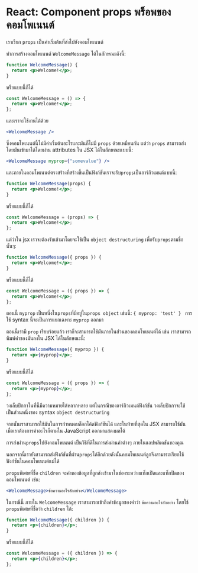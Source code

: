 # React: Component props พร็อพของคอมโพเนนต์

เราเรียก `props` เป็นค่าเริ่มต้นที่ส่งไปยังคอมโพเนนต์

ทำการสร้างคอมโพเนนต์ `WelcomeMessage` ได้ในลักษณะดังนี้:

```jsx
function WelcomeMessage() {
  return <p>Welcome!</p>;
}
```

หรือแบบนี้ก็ได้

```jsx
const WelcomeMessage = () => {
  return <p>Welcome!</p>;
};
```

และเราจะใช้งานได้ด้วย

```jsx
<WelcomeMessage />
```

ซึ่งคอมโพเนนต์นี้ไม่มีค่าเริ่มต้นอะไรและมันก็ไม่มี `props` ด้วยเหมือนกัน
แต่ว่า `props` สามารถส่งโดยมันเข้ามาได้โดยผ่าน attributes ใน JSX ได้ในลักษณะแบบนี้:

```jsx
<WelcomeMessage myprop={"somevalue"} />
```

และภายในคอมโพเนนต์ตรงสร้างที่สร้างขึ้นเป็นฟังก์ชันเราจะรับ`props`เป็นอาร์กิวเมนต์แบบนี้:

```jsx
function WelcomeMessage(props) {
  return <p>Welcome!</p>;
}
```

หรือแบบนี้ก็ได้

```jsx
const WelcomeMessage = (props) => {
  return <p>Welcome!</p>;
};
```

แต่ว่าใน jsx เราจะต้องรับเข้ามาโดยจะใช้เป็น `object destructuring` เพื่อรับ`props`ตามชื่อนั้นๆ:

```jsx
function WelcomeMessage({ props }) {
  return <p>Welcome!</p>;
}
```

หรือแบบนี้ก็ได้

```jsx
const WelcomeMessage = ({ props }) => {
  return <p>Welcome!</p>;
};
```

ตอนนี้ `myprop` เป็นหนึ่งใน`props`ที่มีอยู่ใน`props object` เช่นนี้: `{ myprop: 'test' } ` การใช้ syntax นี้จะเป็นการแยกเฉพาะ `myprop` ออกมา

ตอนนี้เรามี `prop` เรียบร้อยแล้ว เราก็จะสามารถใช้มันภายในส่วนของคอมโพเนนต์ได้ เช่น เราสามารถพิมพ์ค่าของมันลงใน JSX ได้ในลักษณะนี้:

```jsx
function WelcomeMessage({ myprop }) {
  return <p>{myprop}</p>;
}
```

หรือแบบนี้ก็ได้

```jsx
const WelcomeMessage = ({ props }) => {
  return <p>{myprop}</p>;
};
```

วงเล็บปีกกาในที่นี้มีความหมายได้หลากหลาย แต่ในกรณีของอาร์กิวเมนต์ฟังก์ชัน วงเล็บปีกกาจะใช้เป็นส่วนหนึ่งของ syntax `object destructuring`

จากนั้นเราสามารถใช้มันในการกำหนดบล็อกโค้ดฟังก์ชันได้
และในท้ายที่สุดใน JSX สามารถใช้มันเมื่อเราต้องการค่าอะไรก็ตามใน JavaScript ออกมาแสดงผลได้

การส่งผ่าน`props`ไปยังคอมโพเนนต์ เป็นวิธีที่ดีในการส่งผ่านค่าต่างๆ ภายในแอปพลิเคชันของคุณ

นอกจากนี้เรายังสามารถส่งฟังก์ชันที่ผ่าน`props`ได้อีกด้วยดังนั้นคอมโพเนนต์ลูกจึงสามารถเรียกใช้ฟังก์ชันในคอมโพเนนต์แม่ได้

`props`พิเศษที่ชื่อ `children` จะค่าของข้อมูลที่ถูกส่งเข้ามาในช่องระหว่างแท็กเปิดและแท็กปิดของคอมโพเนนต์ เช่น:

```jsx
<WelcomeMessage>ข้อความอะไรสักอย่าง</WelcomeMessage>
```

ในกรณีนี้ ภายใน `WelcomeMessage` เราสามารถเข้าถึงค่าข้อมูลของคำว่า `ข้อความอะไรสักอย่าง` โดยใช้ `props`พิเศษที่ชื่อว่า `children` ได้:

```jsx
function WelcomeMessage({ children }) {
  return <p>{children}</p>;
}
```

หรือแบบนี้ก็ได้

```jsx
const WelcomeMessage = ({ children }) => {
  return <p>{children}</p>;
};
```
